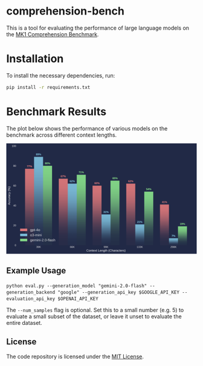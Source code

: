 # comprehension-bench

This is a tool for evaluating the performance of large language models on the [MK1 Comprehension Benchmark](PLACEHOLDER_URL).

# Installation

To install the necessary dependencies, run:
```bash
pip install -r requirements.txt
```

# Benchmark Results

The plot below shows the performance of various models on the benchmark across different context lengths.

![Benchmark Results](./assets/plot.png)

## Example Usage

`python eval.py --generation_model "gemini-2.0-flash" --generation_backend "google" --generation_api_key $GOOGLE_API_KEY --evaluation_api_key $OPENAI_API_KEY`

The `--num_samples` flag is optional. Set this to a small number (e.g. 5) to evaluate a small subset of the dataset, or leave it unset to evaluate the entire dataset.

## License
The code repository is licensed under the [MIT License](LICENSE).
